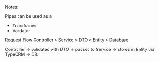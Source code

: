 Notes:

Pipes can be used as a 
  - Transformer
  - Validator

Request Flow
Controller > Service > DTO > Entity > Database

Controller → validates with DTO → passes to Service → stores in Entity via TypeORM → DB.

